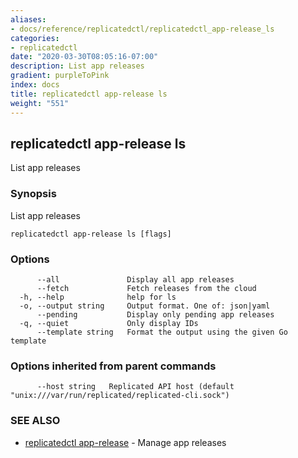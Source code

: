 ```yaml
---
aliases:
- docs/reference/replicatedctl/replicatedctl_app-release_ls
categories:
- replicatedctl
date: "2020-03-30T08:05:16-07:00"
description: List app releases
gradient: purpleToPink
index: docs
title: replicatedctl app-release ls
weight: "551"
---
```


## replicatedctl app-release ls

List app releases

### Synopsis

List app releases

```
replicatedctl app-release ls [flags]
```

### Options

```
      --all               Display all app releases
      --fetch             Fetch releases from the cloud
  -h, --help              help for ls
  -o, --output string     Output format. One of: json|yaml
      --pending           Display only pending app releases
  -q, --quiet             Only display IDs
      --template string   Format the output using the given Go template
```

### Options inherited from parent commands

```
      --host string   Replicated API host (default "unix:///var/run/replicated/replicated-cli.sock")
```

### SEE ALSO

* [replicatedctl app-release](/api/replicatedctl/replicatedctl_app-release/)	 - Manage app releases

